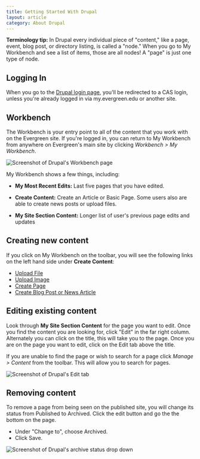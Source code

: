 ```yaml
---
title: Getting Started With Drupal
layout: article
category: About Drupal
---
```


**Terminology tip:** In Drupal every individual piece of "content," like a page, event, blog post, or directory listing, is called a "node." When you go to My Workbench and see a list of items, those are all nodes! A "page" is just one type of node.

## Logging In

When you go to the [Drupal login page](http://staging.new.evergreen.edu/user), you'll be redirected to a CAS login, unless you're already logged in via my.evergreen.edu or another site.

## Workbench
The Workbench is your entry point to all of the content that you work with on the Evergreen site. If you're logged in, you can return to My Workbench from anywhere on Evergreen's main site by clicking *Workbench > My Workbench*.

![Screenshot of Drupal's Workbench page](my_workbench.png)

My Workbench shows a few things, including:

* **My Most Recent Edits:** Last five pages that you have edited.

* **Create Content:** Create an Article or Basic Page. Some users also are able to create news posts or upload files.

* **My Site Section Content:** Longer list of user's previous page edits and updates

## Creating new content
If you click on My Workbench on the toolbar, you will see the following links on the left hand side under **Create Content**:

* [Upload File](./03-uploading-images-and-files.html#files)
* [Upload Image](./03-uploading-images-and-files.html#images)
* [Create Page](../03_content_types/01-creating-basic-pages.html)
* [Create Blog Post or News Article](../03_content_types/02-creating-blog-posts-or-news-articles.html)

## Editing existing content
Look through **My Site Section Content** for the page you want to edit. Once you find the content you are looking for, click "Edit" in the far right column. Alternately you can click on the title, this will take you to the page. Once you are on the page you want to edit, click on the Edit tab above the title.

If you are unable to find the page or wish to search for a page click *Manage > Content* from the toolbar. This will allow you to search for pages. 

![Screenshot of Drupal's Edit tab](getting-started-with-drupal--edit.png)

## Removing content
To remove a page from being seen on the published site, you will change its status from Published to Archived. Click the edit button and go the the bottom on the page.

* Under "Change to", choose Archived.
* Click Save.

![Screenshot of Drupal's archive status drop down](getting-started-with-drupal--archive.png)